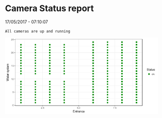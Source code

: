 Camera Status report
================
17/05/2017 - 07:10:07

    All cameras are up and running

![](camreport_files/figure-markdown_github/unnamed-chunk-2-1.png)
